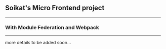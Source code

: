 ## Soikat's Micro Frontend project

---

### With Module Federation and Webpack

---

more details to be added soon...

